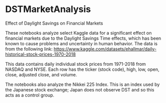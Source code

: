 # DSTMarketAnalysis
Effect of Daylight Savings on Financial Markets

These notebooks analyze select Kaggle data for a significant effect on financial markets due to the Daylight Savings Time effects, which has been known to cause problems and uncertainty in human behavior. The data is from the following link:
https://www.kaggle.com/datasets/ehallmar/daily-historical-stock-prices-1970-2018

This data contains daily individual stock prices from 1971-2018 from NASDAQ and NYSE. Each row has the ticker (stock code), high, low, open, close, adjusted close, and volume.

The notebooks also analyze the Nikkei 225 Index. This is an index used by the Japanese stock exchange; Japan does not observe DST and so this acts as a control group.